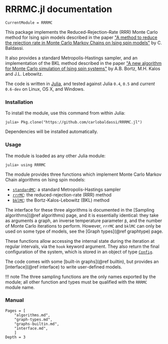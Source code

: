 # RRRMC.jl documentation

```@meta
CurrentModule = RRRMC
```

This package implements the Reduced-Rejection-Rate (RRR) Monte Carlo method for Ising spin models described in the paper
["A method to reduce the rejection rate in Monte Carlo Markov Chains on Ising spin models"](http://arxiv.org/abs/1608.05899) by C. Baldassi.

It also provides a standard Metropolis-Hastings sampler, and an implementation of the BKL method described in the paper
["A new algorithm for Monte Carlo simulation of Ising spin systems"](http://www.sciencedirect.com/science/article/pii/0021999175900601) by A.B. Bortz, M.H. Kalos and J.L. Lebowitz.

The code is written in [Julia](http://julialang.org), and tested against Julia `0.4`, `0.5` and *current* `0.6-dev` on Linux, OS X, and Windows.

### Installation

To install the module, use this command from within Julia:

```
julia> Pkg.clone("https://github.com/carlobaldassi/RRRMC.jl")
```

Dependencies will be installed automatically.

### Usage

The module is loaded as any other Julia module:

```
julia> using RRRMC
```

The module provides three functions which implement Monte Carlo Markov Chain algorithms on Ising spin models:

* [`standardMC`](@ref): a standard Metropolis-Hastings sampler
* [`rrrMC`](@ref): the reduced-rejection-rate (RRR) method
* [`bklMC`](@ref): the Bortz-Kalos-Lebowitz (BKL) method

The interface for these three algorithms is documented in the [Sampling algorithms](@ref algorithms) page, and it
is essentially identical: they take as arguments a graph, an inverse temperature parameter `β`, and the number of
Monte Carlo iterations to perform. However, `rrrMC` and `bklMC` can only be used on some type of models, see the
[Graph types](@ref graphtype) page.

These functions allow accessing the internal state during the iteration at regular intervals, via the `hook` keyword
argument. They also return the final configuration of the system, which is stored in an object of type
[`Config`](@ref).

The code comes with some [built-in graphs](@ref builtin), but provides an [interface](@ref interface) to write
user-defined models.

!!! note
    The three sampling functions are the only names exported by the module;
    all other function and types must be qualified with the `RRRMC` module
    name.

### Manual

```@contents
Pages = [
    "algorithms.md",
    "graph-types.md",
    "graphs-builtin.md",
    "interface.md",
    ]
Depth = 3
```
